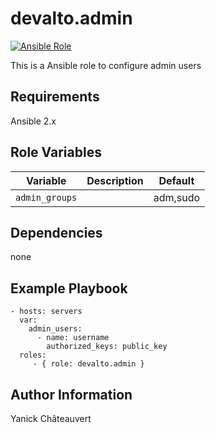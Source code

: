 # devalto.admin

[![Ansible Role](https://travis-ci.org/devalto/ansible-role-admin.svg?branch=master)](https://galaxy.ansible.com/devalto/redis/)

This is a Ansible role to configure admin users

## Requirements

Ansible 2.x

## Role Variables

|Variable|Description|Default|
|---|---|---|
|```admin_groups```||adm,sudo|

## Dependencies

none

## Example Playbook

    - hosts: servers
      var:
        admin_users:
          - name: username
            authorized_keys: public_key
      roles:
         - { role: devalto.admin }

## Author Information

Yanick Châteauvert
